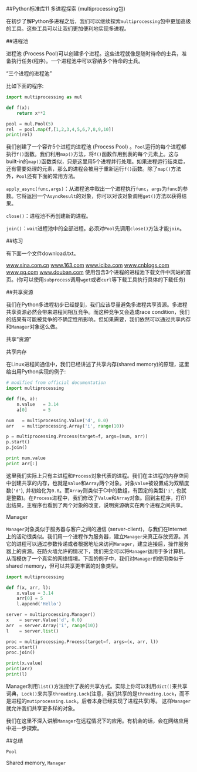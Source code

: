 
##Python标准库11 多进程探索 (multiprocessing包)


 

在初步了解Python多进程之后，我们可以继续探索`multiprocessing`包中更加高级的工具。这些工具可以让我们更加便利地实现多进程。

 

##进程池

进程池 (Process Pool)可以创建多个进程。这些进程就像是随时待命的士兵，准备执行任务(程序)。一个进程池中可以容纳多个待命的士兵。

 



“三个进程的进程池”

 

 

比如下面的程序:

```python
import multiprocessing as mul

def f(x):
    return x**2

pool = mul.Pool(5)
rel  = pool.map(f,[1,2,3,4,5,6,7,8,9,10])
print(rel)
```
我们创建了一个容许5个进程的进程池 (Process Pool) 。`Pool`运行的每个进程都执行`f()`函数。我们利用`map()`方法，将`f()`函数作用到表的每个元素上。这与built-in的`map()`函数类似，只是这里用5个进程并行处理。如果进程运行结束后，还有需要处理的元素，那么的进程会被用于重新运行`f()`函数。除了`map()`方法外，`Pool`还有下面的常用方法。

`apply_async(func,args)`：从进程池中取出一个进程执行`func`，`args`为`func`的参数。它将返回一个`AsyncResult`的对象，你可以对该对象调用`get()`方法以获得结果。

`close()`：进程池不再创建新的进程。

`join()`：`wait`进程池中的全部进程。必须对`Pool`先调用`close()`方法才能`join`。

 

##练习

有下面一个文件download.txt。

www.sina.com.cn
www.163.com
www.iciba.com
www.cnblogs.com
www.qq.com
www.douban.com
使用包含3个进程的进程池下载文件中网站的首页。(你可以使用`subprocess`调用`wget`或者`curl`等下载工具执行具体的下载任务)

 

##共享资源

我们在Python多进程初步已经提到，我们应该尽量避免多进程共享资源。多进程共享资源必然会带来进程间相互竞争。而这种竞争又会造成race condition，我们的结果有可能被竞争的不确定性所影响。但如果需要，我们依然可以通过共享内存和`Manager`对象这么做。

 



共享“资源”

共享内存

在Linux进程间通信中，我们已经讲述了共享内存(shared memory)的原理，这里给出用Python实现的例子:

```python
# modified from official documentation
import multiprocessing

def f(n, a):
    n.value   = 3.14
    a[0]      = 5

num   = multiprocessing.Value('d', 0.0)
arr   = multiprocessing.Array('i', range(10))

p = multiprocessing.Process(target=f, args=(num, arr))
p.start()
p.join()

print num.value
print arr[:]
```
这里我们实际上只有主进程和`Process`对象代表的进程。我们在主进程的内存空间中创建共享的内存，也就是`Value`和`Array`两个对象。对象`Value`被设置成为双精度数(`'d'`), 并初始化为`0.0`。而`Array`则类似于C中的数组，有固定的类型(`'i'`, 也就是整数)。在`Process`进程中，我们修改了`Value`和`Array`对象。回到主程序，打印出结果，主程序也看到了两个对象的改变，说明资源确实在两个进程之间共享。

 

Manager

`Manager`对象类似于服务器与客户之间的通信 (server-client)，与我们在Internet上的活动很类似。我们用一个进程作为服务器，建立`Manager`来真正存放资源。其它的进程可以通过参数传递或者根据地址来访问`Manager`，建立连接后，操作服务器上的资源。在防火墙允许的情况下，我们完全可以将`Manager`运用于多计算机，从而模仿了一个真实的网络情境。下面的例子中，我们对`Manager`的使用类似于shared memory，但可以共享更丰富的对象类型。

```python
import multiprocessing

def f(x, arr, l):
    x.value = 3.14
    arr[0] = 5
    l.append('Hello')

server = multiprocessing.Manager()
x    = server.Value('d', 0.0)
arr  = server.Array('i', range(10))
l    = server.list()

proc = multiprocessing.Process(target=f, args=(x, arr, l))
proc.start()
proc.join()

print(x.value)
print(arr)
print(l)
```
Manager利用`list()`方法提供了表的共享方式。实际上你可以利用`dict()`来共享词典，`Lock()`来共享`threading.Lock`(注意，我们共享的是`threading.Lock`，而不是进程的`mutiprocessing.Lock`。后者本身已经实现了进程共享)等。 这样`Manager`就允许我们共享更多样的对象。

 

我们在这里不深入讲解`Manager`在远程情况下的应用。有机会的话，会在网络应用中进一步探索。

 

##总结

`Pool`

Shared memory, `Manager`

